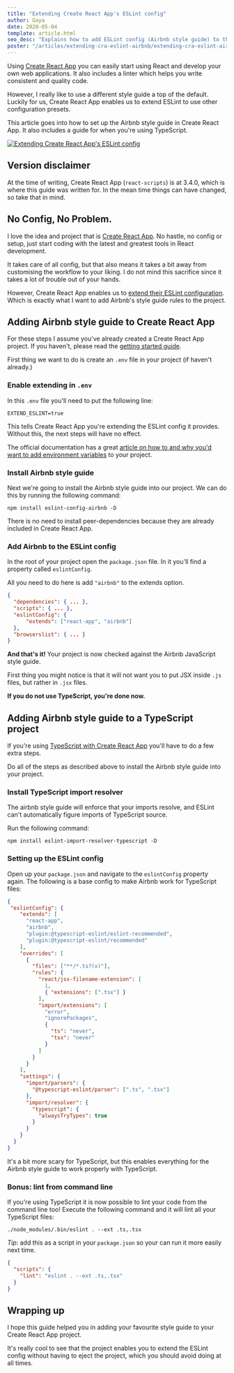 ```yaml
---
title: "Extending Create React App's ESLint config"
author: Gaya
date: 2020-05-04
template: article.html
seo_desc: "Explains how to add ESLint config (Airbnb style guide) to the already existing one in Create React App."
poster: "/articles/extending-cra-eslint-airbnb/extending-cra-eslint-airbnb-poster.jpg"
---
```


Using [Create React App](https://create-react-app.dev/) you can easily start using React and develop
your own web applications. It also includes a linter which helps you write consistent and quality
code.

However, I really like to use a different style guide a top of the default. Luckily for us, Create
React App enables us to extend ESLint to use other configuration presets.

This article goes into how to set up the Airbnb style guide in Create React App. It also includes a
guide for when you're using TypeScript.

[![Extending Create React App's ESLint config](/articles/extending-cra-eslint-airbnb/extending-cra-eslint-airbnb-poster.jpg "Extending Create React App's ESLint config")](/articles/extending-cra-eslint-airbnb)

<span class="more"></span>

## Version disclaimer

At the time of writing, Create React App (`react-scripts`) is at 3.4.0, which is where this guide was
written for. In the mean time things can have changed, so take that in mind.

## No Config, No Problem.

I love the idea and project that is [Create React App](https://create-react-app.dev/). No hastle, no
config or setup, just start coding with the latest and greatest tools in React development.

It takes care of all config, but that also means it takes a bit away from customising the workflow
to your liking. I do not mind this sacrifice since it takes a lot of trouble out of your hands.

However, Create React App enables us to [extend their ESLint configuration](https://create-react-app.dev/docs/setting-up-your-editor/#experimental-extending-the-eslint-config). Which is exactly what I want to add Airbnb's
style guide rules to the project.

## Adding Airbnb style guide to Create React App

For these steps I assume you've already created a Create React App project. If you haven't, please
read the [getting started guide](https://create-react-app.dev/docs/getting-started).

First thing we want to do is create an `.env` file in your project (if haven't already.)

### Enable extending in `.env`

In this `.env` file you'll need to put the following line:

```
EXTEND_ESLINT=true
```

This tells Create React App you're extending the ESLint config it provides. Without this, the next
steps will have no effect.

The official documentation has a great [article on how to and why you'd want to add environment variables](https://create-react-app.dev/docs/adding-custom-environment-variables/) to your project.

### Install Airbnb style guide

Next we're going to install the Airbnb style guide into our project. We can do this by running the
following command:

```
npm install eslint-config-airbnb -D
```

There is no need to install peer-dependencies because they are already included in Create React App.

### Add Airbnb to the ESLint config

In the root of your project open the `package.json` file. In it you'll find a property called `eslintConfig`.

All you need to do here is add `"airbnb"` to the extends option.

```json
{
  "dependencies": { ... },
  "scripts": { ... },
  "eslintConfig": {
      "extends": ["react-app", "airbnb"]
  },
  "browserslist": { ... }
}
```

**And that's it!** Your project is now checked against the Airbnb JavaScript style guide.

First thing you might notice is that it will not want you to put JSX inside `.js` files, but rather in `.jsx` files.

**If you do not use TypeScript, you're done now.**

## Adding Airbnb style guide to a TypeScript project

If you're using [TypeScript with Create React App](https://create-react-app.dev/docs/adding-typescript)
you'll have to do a few extra steps.

Do all of the steps as described above to install the Airbnb style guide into your project.

### Install TypeScript import resolver

The airbnb style guide will enforce that your imports resolve, and ESLint can't automatically figure
imports of TypeScript source.

Run the following command:

```
npm install eslint-import-resolver-typescript -D
```

### Setting up the ESLint config

Open up your `package.json` and navigate to the `eslintConfig` property again. The following is a
base config to make Airbnb work for TypeScript files:

```json
{
 "eslintConfig": {
    "extends": [
      "react-app",
      "airbnb",
      "plugin:@typescript-eslint/eslint-recommended",
      "plugin:@typescript-eslint/recommended"
    ],
    "overrides": [
      {
        "files": ["**/*.ts?(x)"],
        "rules": {
          "react/jsx-filename-extension": [
            1,
            { "extensions": [".tsx"] }
          ],
          "import/extensions": [
            "error",
            "ignorePackages",
            {
              "ts": "never",
              "tsx": "never"
            }
          ]
        }
      }
    ],
    "settings": {
      "import/parsers": {
        "@typescript-eslint/parser": [".ts", ".tsx"]
      },
      "import/resolver": {
        "typescript": {
          "alwaysTryTypes": true
        }
      }
    }
  }
}
```

It's a bit more scary for TypeScript, but this enables everything for the Airbnb style guide to
work properly with TypeScript.

### Bonus: lint from command line

If you're using TypeScript it is now possible to lint your code from the command line too! Execute
the following command and it will lint all your TypeScript files:

```
./node_modules/.bin/eslint . --ext .ts,.tsx
```

*Tip*: add this as a script in your `package.json` so your can run it more easily next time.

```json
{
  "scripts": {
    "lint": "eslint . --ext .ts,.tsx"  
  }
}
```

## Wrapping up

I hope this guide helped you in adding your favourite style guide to your Create React App project.

It's really cool to see that the project enables you to extend the ESLint config without having to
eject the project, which you should avoid doing at all times.
